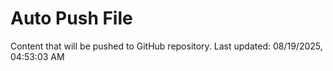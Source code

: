 # Auto Push File

Content that will be pushed to GitHub repository.
Last updated: 08/19/2025, 04:53:03 AM